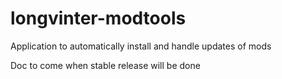 # longvinter-modtools
Application to automatically install and handle updates of mods

Doc to come when stable release will be done
